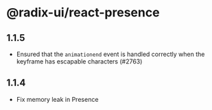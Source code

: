 # @radix-ui/react-presence

## 1.1.5

- Ensured that the `animationend` event is handled correctly when the keyframe has escapable characters (#2763)

## 1.1.4

- Fix memory leak in Presence
